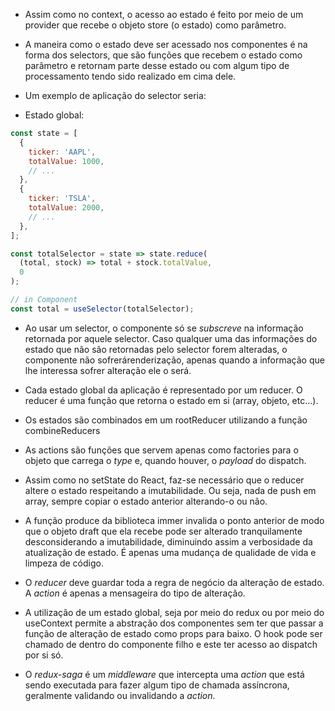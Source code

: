 * Assim como no context, o acesso ao estado é feito por meio de um provider que
recebe o objeto store (o estado) como parâmetro.

* A maneira como o estado deve ser acessado nos componentes é na forma dos selectors,
que são funções que recebem o estado como parâmetro e retornam parte desse estado
ou com algum tipo de processamento tendo sido realizado em cima dele.

* Um exemplo de aplicação do selector seria:

- Estado global:
```Javascript
const state = [
  {
    ticker: 'AAPL',
    totalValue: 1000,
    // ...
  },
  {
    ticker: 'TSLA',
    totalValue: 2000,
    // ...
  },
];

const totalSelector = state => state.reduce(
  (total, stock) => total + stock.totalValue,
  0
);

// in Component
const total = useSelector(totalSelector);
```

* Ao usar um selector, o componente só se *subscreve* na informação retornada por
aquele selector. Caso qualquer uma das informações do estado que não são retornadas
pelo selector forem alteradas, o componente não sofrerárenderização, apenas quando
a informação que lhe interessa sofrer alteração ele o será.

* Cada estado global da aplicação é representado por um reducer. O reducer é uma
função que retorna o estado em si (array, objeto, etc...).

* Os estados são combinados em um rootReducer utilizando a função combineReducers

* As actions são funções que servem apenas como factories para o objeto que carrega
o *type* e, quando houver, o *payload* do dispatch.

* Assim como no setState do React, faz-se necessário que o reducer altere o estado
respeitando a imutabilidade. Ou seja, nada de push em array, sempre copiar o estado
anterior alterando-o ou não.

* A função produce da biblioteca immer invalida o ponto anterior de modo que o objeto
draft que ela recebe pode ser alterado tranquilamente desconsiderando a imutabilidade,
diminuindo assim a verbosidade da atualização de estado. É apenas uma mudança de
qualidade de vida e limpeza de código.

* O *reducer* deve guardar toda a regra de negócio da alteração de estado. A *action*
é apenas a mensageira do tipo de alteração.

* A utilização de um estado global, seja por meio do redux ou por meio do useContext
permite a abstração dos componentes sem ter que passar a função de alteração de estado
como props para baixo. O hook pode ser chamado de dentro do componente filho e este
ter acesso ao dispatch por si só.

* O *redux-saga* é um *middleware* que intercepta uma *action* que está sendo executada
para fazer algum tipo de chamada assíncrona, geralmente validando ou invalidando a
*action*.
